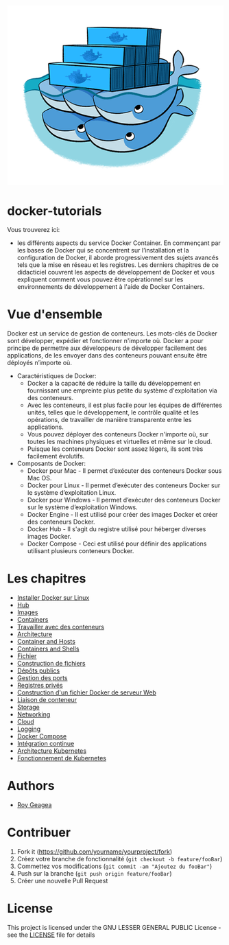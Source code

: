 ![](docker-logo.png)

# docker-tutorials

Vous trouverez ici:
* les différents aspects du service Docker Container. En commençant par les bases de Docker qui se concentrent sur l’installation et la configuration de Docker, il aborde progressivement des sujets avancés tels que la mise en réseau et les registres. Les derniers chapitres de ce didacticiel couvrent les aspects de développement de Docker et vous expliquent comment vous pouvez être opérationnel sur les environnements de développement à l'aide de Docker Containers.

# Vue d'ensemble

Docker est un service de gestion de conteneurs. Les mots-clés de Docker sont développer, expédier et fonctionner n'importe où. Docker a pour principe de permettre aux développeurs de développer facilement des applications, de les envoyer dans des conteneurs pouvant ensuite être déployés n’importe où.
* Caractéristiques de Docker:
  * Docker a la capacité de réduire la taille du développement en fournissant une empreinte plus petite du système d'exploitation via des conteneurs.
  * Avec les conteneurs, il est plus facile pour les équipes de différentes unités, telles que le développement, le contrôle qualité et les opérations, de travailler de manière transparente entre les applications.
  * Vous pouvez déployer des conteneurs Docker n'importe où, sur toutes les machines physiques et virtuelles et même sur le cloud.
  * Puisque les conteneurs Docker sont assez légers, ils sont très facilement évolutifs.
* Composants de Docker:
  * Docker pour Mac - Il permet d’exécuter des conteneurs Docker sous Mac OS.
  * Docker pour Linux - Il permet d’exécuter des conteneurs Docker sur le système d’exploitation Linux.
  * Docker pour Windows - Il permet d’exécuter des conteneurs Docker sur le système d’exploitation Windows.
  * Docker Engine - Il est utilisé pour créer des images Docker et créer des conteneurs Docker.
  * Docker Hub - Il s'agit du registre utilisé pour héberger diverses images Docker.
  * Docker Compose - Ceci est utilisé pour définir des applications utilisant plusieurs conteneurs Docker.

# Les chapitres

* [Installer Docker sur Linux](Installation)
* [Hub](Hub)
* [Images](Images)
* [Containers](Containers)
* [Travailler avec des conteneurs](Pratiques)
* [Architecture](Architecture)
* [Container and Hosts](Container-hosts)
* [Containers and Shells](Containers-Shells)
* [Fichier](File)
* [Construction de fichiers](Construction-fichiers)
* [Dépôts publics](Public-Repo)
* [Gestion des ports](Gestion-ports)
* [Registres privés](Private-registers)
* [Construction d'un fichier Docker de serveur Web](WebServer)
* [Liaison de conteneur](Linking)
* [Storage](Storage)
* [Networking](Networking)
* [Cloud](Cloud)
* [Logging](Logging)
* [Docker Compose](Compose)
* [Intégration continue](CI)
* [Architecture Kubernetes](KubernetesArchitecture)
* [Fonctionnement de Kubernetes](Kubernetes)

# Authors

* [Roy Geagea](https://github.com/RoyGeagea)

# Contribuer

1. Fork it (<https://github.com/yourname/yourproject/fork>)
2. Créez votre branche de fonctionnalité (`git checkout -b feature/fooBar`)
3. Commettez vos modifications (`git commit -am "Ajoutez du fooBar"`)
4. Push sur la branche (`git push origin feature/fooBar`)
5. Créer une nouvelle Pull Request

# License

This project is licensed under the GNU LESSER GENERAL PUBLIC License - see the [LICENSE](LICENSE) file for details


